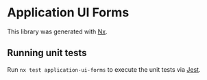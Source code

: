 # Application UI Forms

This library was generated with [Nx](https://nx.dev).

## Running unit tests

Run `nx test application-ui-forms` to execute the unit tests via [Jest](https://jestjs.io).
